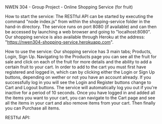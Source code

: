 NWEN 304 - Group Project - Online Shopping Service (for fruit)

How to start the service: The RESTful API can be started by executing the command "node index.js" from within the shopping-service folder in the hand-in directory. The service runs on port 8080 (if available) and can then be accessed by launching a web browser and going to "localhost:8080". Our shopping service is also available through Heroku at the address: "https://nwen304-shopping-service.herokuapp.com".

How to use the service: Our shopping service has 3 main tabs; Products, Login, Sign Up. Navigating to the Products page you can see all the fruit for sale and click on each of the fruit for more details and the ability to add a certain fruit to your cart. In order to add to the cart you must first have registered and logged in, which can by clicking either the Login or Sign Up buttons, depending on wether or not you have an account already. If you successfully log in you will see the Login and Register buttons change to Cart and Logout buttons. The service will automatically log you out if you're inactive for a period of 10 seconds. Once you have logged in and added all the items you want to your cart, you can navigate to the Cart page and see all the items in your cart and also remove items from your cart. Then finally you can Purchase all items.

RESTful API: 
